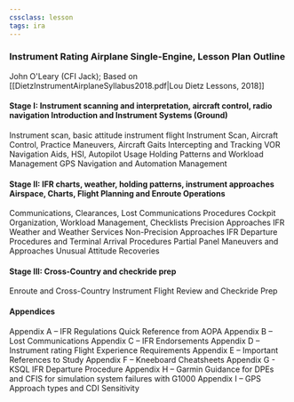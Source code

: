```yaml
---
cssclass: lesson
tags: ira
---
```

### Instrument Rating Airplane Single-Engine, Lesson Plan Outline
John O'Leary (CFI Jack); Based on [[DietzInstrumentAirplaneSyllabus2018.pdf|Lou Dietz Lessons, 2018]]

#### Stage I: Instrument scanning and interpretation, aircraft control, radio navigation Introduction and Instrument Systems (Ground) 
Instrument scan, basic attitude instrument flight 
Instrument Scan, Aircraft Control, Practice Maneuvers, Aircraft Gaits 
Intercepting and Tracking VOR Navigation Aids, HSI, Autopilot Usage 
Holding Patterns and Workload Management 
GPS Navigation and Automation Management 

#### Stage II: IFR charts, weather, holding patterns, instrument approaches Airspace, Charts, Flight Planning and Enroute Operations 
Communications, Clearances, Lost Communications Procedures 
Cockpit Organization, Workload Management, Checklists 
Precision Approaches 
IFR Weather and Weather Services 
Non-Precision Approaches 
IFR Departure Procedures and Terminal Arrival Procedures 
Partial Panel Maneuvers and Approaches 
Unusual Attitude Recoveries 

#### Stage III: Cross-Country and checkride prep 
Enroute and Cross-Country Instrument Flight 
Review and Checkride Prep 

#### Appendices
Appendix A – IFR Regulations Quick Reference from AOPA 
Appendix B – Lost Communications 
Appendix C – IFR Endorsements 
Appendix D – Instrument rating Flight Experience Requirements 
Appendix E – Important References to Study 
Appendix F – Kneeboard Cheatsheets 
Appendix G - KSQL IFR Departure Procedure
Appendix H – Garmin Guidance for DPEs and CFIS for simulation system failures with G1000
Appendix I – GPS Approach types and CDI Sensitivity
